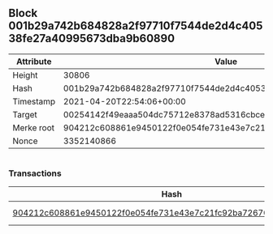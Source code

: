 ## Block 001b29a742b684828a2f97710f7544de2d4c40538fe27a40995673dba9b60890

Attribute | Value
--- | ---
Height | 30806
Hash | 001b29a742b684828a2f97710f7544de2d4c40538fe27a40995673dba9b60890
Timestamp | 2021-04-20T22:54:06+00:00
Target | 00254142f49eaaa504dc75712e8378ad5316cbcead634704b3734b6271167cc4
Merke root | 904212c608861e9450122f0e054fe731e43e7c21fc92ba7267052cfcdd51acc7
Nonce | 3352140866

```

```

### Transactions

Hash | Amount
--- | ---
[904212c608861e9450122f0e054fe731e43e7c21fc92ba7267052cfcdd51acc7](904212c608861e9450122f0e054fe731e43e7c21fc92ba7267052cfcdd51acc7.md) | 10.00000000 SKEPTI 
